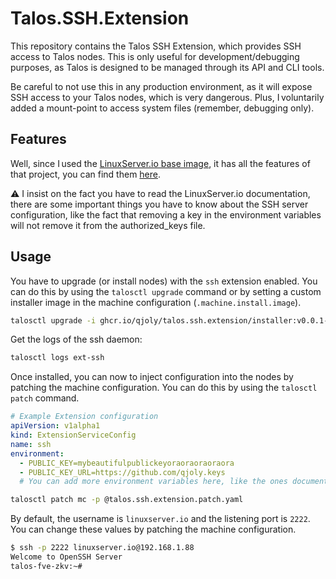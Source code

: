 # Talos.SSH.Extension

This repository contains the Talos SSH Extension, which provides SSH access to Talos nodes. This is only useful for development/debugging purposes, as Talos is designed to be managed through its API and CLI tools.

Be careful to not use this in any production environment, as it will expose SSH access to your Talos nodes, which is very dangerous. Plus, I voluntarily added a mount-point to access system files (remember, debugging only).

## Features

Well, since I used the [LinuxServer.io base image](https://github.com/linuxserver/docker-openssh-server), it has all the features of that project, you can find them [here](https://github.com/linuxserver/docker-openssh-server).

:warning: I insist on the fact you have to read the LinuxServer.io documentation, there are some important things you have to know about the SSH server configuration, like the fact that removing a key in the environment variables will not remove it from the authorized_keys file.

## Usage

You have to upgrade (or install nodes) with the `ssh` extension enabled. You can do this by using the `talosctl upgrade` command or by setting a custom installer image in the machine configuration (`.machine.install.image`).

```bash
talosctl upgrade -i ghcr.io/qjoly/talos.ssh.extension/installer:v0.0.1-v1.10.5-amd64 
```

Get the logs of the ssh daemon:
```bash
talosctl logs ext-ssh
```

Once installed, you can now to inject configuration into the nodes by patching the machine configuration. You can do this by using the `talosctl patch` command.

```yaml
# Example Extension configuration
apiVersion: v1alpha1
kind: ExtensionServiceConfig
name: ssh
environment:
  - PUBLIC_KEY=mybeautifulpublickeyoraoraoraoraora
  - PUBLIC_KEY_URL=https://github.com/qjoly.keys
  # You can add more environment variables here, like the ones documented in the LinuxServer.io documentation.
``` 

```bash
talosctl patch mc -p @talos.ssh.extension.patch.yaml
```

By default, the username is `linuxserver.io` and the listening port is `2222`. You can change these values by patching the machine configuration.

```bash
$ ssh -p 2222 linuxserver.io@192.168.1.88
Welcome to OpenSSH Server
talos-fve-zkv:~#
```

